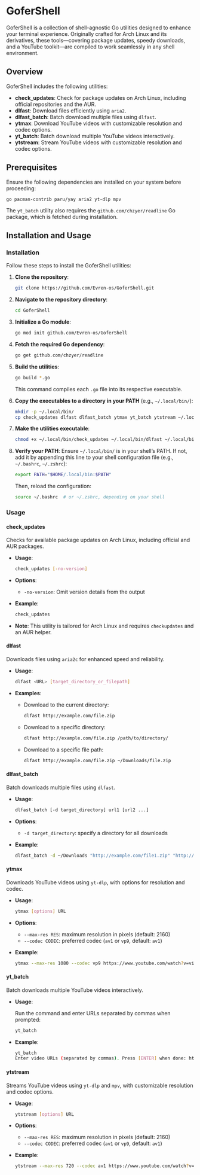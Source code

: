 # GoferShell

GoferShell is a collection of shell-agnostic Go utilities designed to enhance your terminal experience. Originally crafted for Arch Linux and its derivatives, these tools—covering package updates, speedy downloads, and a YouTube toolkit—are compiled to work seamlessly in any shell environment.

## Overview

GoferShell includes the following utilities:

- **check_updates**: Check for package updates on Arch Linux, including official repositories and the AUR.
- **dlfast**: Download files efficiently using `aria2`.
- **dlfast_batch**: Batch download multiple files using `dlfast`.
- **ytmax**: Download YouTube videos with customizable resolution and codec options.
- **yt_batch**: Batch download multiple YouTube videos interactively.
- **ytstream**: Stream YouTube videos with customizable resolution and codec options.

## Prerequisites

Ensure the following dependencies are installed on your system before proceeding:

```
go pacman-contrib paru/yay aria2 yt-dlp mpv
```

The `yt_batch` utility also requires the `github.com/chzyer/readline` Go package, which is fetched during installation.

## Installation and Usage

### Installation

Follow these steps to install the GoferShell utilities:

1. **Clone the repository**:

   ```sh
   git clone https://github.com/Evren-os/GoferShell.git
   ```

2. **Navigate to the repository directory**:

   ```sh
   cd GoferShell
   ```

3. **Initialize a Go module**:

   ```sh
   go mod init github.com/Evren-os/GoferShell
   ```

4. **Fetch the required Go dependency**:

   ```sh
   go get github.com/chzyer/readline
   ```

5. **Build the utilities**:

   ```sh
   go build *.go
   ```

   This command compiles each `.go` file into its respective executable.

6. **Copy the executables to a directory in your PATH** (e.g., `~/.local/bin/`):

   ```sh
   mkdir -p ~/.local/bin/
   cp check_updates dlfast dlfast_batch ytmax yt_batch ytstream ~/.local/bin/
   ```

7.  **Make the utilities executable**:

    ```sh
    chmod +x ~/.local/bin/check_updates ~/.local/bin/dlfast ~/.local/bin/dlfast_batch ~/.local/bin/ytmax ~/.local/bin/yt_batch ~/.local/bin/ytstream
    ```
   
8. **Verify your PATH**: Ensure `~/.local/bin/` is in your shell’s PATH. If not, add it by appending this line to your shell configuration file (e.g., `~/.bashrc`, `~/.zshrc`):

   ```sh
   export PATH="$HOME/.local/bin:$PATH"
   ```

   Then, reload the configuration:

   ```sh
   source ~/.bashrc  # or ~/.zshrc, depending on your shell
   ```

### Usage

#### check_updates

Checks for available package updates on Arch Linux, including official and AUR packages.

- **Usage**:

  ```sh
  check_updates [-no-version]
  ```

- **Options**:
  - `-no-version`: Omit version details from the output

- **Example**:

  ```sh
  check_updates
  ```

- **Note**: This utility is tailored for Arch Linux and requires `checkupdates` and an AUR helper.

#### dlfast

Downloads files using `aria2c` for enhanced speed and reliability.

- **Usage**:

  ```sh
  dlfast <URL> [target_directory_or_filepath]
  ```

- **Examples**:
  - Download to the current directory:

    ```sh
    dlfast http://example.com/file.zip
    ```

  - Download to a specific directory:

    ```sh
    dlfast http://example.com/file.zip /path/to/directory/
    ```

  - Download to a specific file path:

    ```sh
    dlfast http://example.com/file.zip ~/Downloads/file.zip
    ```

#### dlfast_batch

Batch downloads multiple files using `dlfast`.

- **Usage**:

  ```sh
  dlfast_batch [-d target_directory] url1 [url2 ...]
  ```

- **Options**:
  - `-d target_directory`: specify a directory for all downloads

- **Example**:

  ```sh
  dlfast_batch -d ~/Downloads "http://example.com/file1.zip" "http://example.com/file2.zip"
  ```

#### ytmax

Downloads YouTube videos using `yt-dlp`, with options for resolution and codec.

- **Usage**:

  ```sh
  ytmax [options] URL
  ```

- **Options**:
  - `--max-res RES`: maximum resolution in pixels (default: 2160)
  - `--codec CODEC`: preferred codec (`av1` or `vp9`, default: `av1`)

- **Example**:

  ```sh
  ytmax --max-res 1080 --codec vp9 https://www.youtube.com/watch?v=video_id
  ```

#### yt_batch

Batch downloads multiple YouTube videos interactively.

- **Usage**:

  Run the command and enter URLs separated by commas when prompted:

  ```sh
  yt_batch
  ```

- **Example**:

  ```sh
  yt_batch
  Enter video URLs (separated by commas). Press [ENTER] when done: https://www.youtube.com/watch?v=video1, https://www.youtube.com/watch?v=video2
  ```

#### ytstream

Streams YouTube videos using `yt-dlp` and `mpv`, with customizable resolution and codec options.

- **Usage**:

  ```sh
  ytstream [options] URL
  ```

- **Options**:
  - `--max-res RES`: maximum resolution in pixels (default: 2160)
  - `--codec CODEC`: preferred codec (`av1` or `vp9`, default: `av1`)

- **Example**:

  ```sh
  ytstream --max-res 720 --codec av1 https://www.youtube.com/watch?v=video_id
  ```
